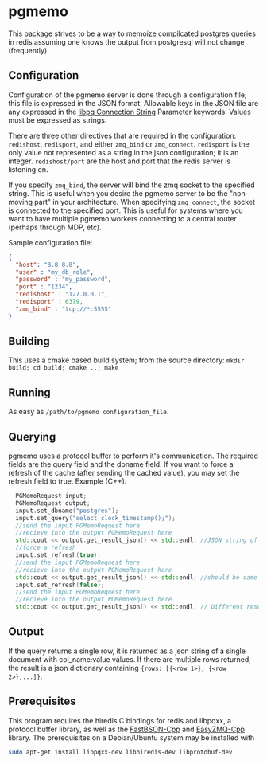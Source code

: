 # pgmemo
This package strives to be a way to memoize compilcated postgres queries in redis assuming one knows the output from postgresql will not change (frequently).

## Configuration

Configuration of the pgmemo server is done through a configuration file; this file is expressed in the JSON  format.  Allowable keys in the JSON file are any expressed in the [libpq Connection String](http://www.postgresql.org/docs/9.3/static/libpq-connect.html) Parameter keywords.  Values must be expressed as strings.

There are three other directives that are required in the configuration: `redishost`, `redisport`, and either `zmq_bind` or `zmq_connect`.  `redisport` is the only value not represented as a string in the json configuration; it is an integer.  `redishost/port` are the host and port that the redis server is listening on.  

If you specify `zmq_bind`, the server will bind the zmq socket to the specified string.  This is useful when you desire the pgmemo server to be the "non-moving part" in your architecture.  When specifying `zmq_connect`, the socket is connected to the specified port.  This is useful for systems where you want to have multiple pgmemo workers connecting to a central router (perhaps through MDP, etc).

Sample configuration file:
```json
{
  "host": "8.8.8.8",
  "user" : "my_db_role",
  "password" : "my_password",
  "port" : "1234",
  "redishost" : "127.0.0.1",
  "redisport" : 6379,
  "zmq_bind" : "tcp://*:5555"
}

```

## Building
This uses a cmake based build system; from the source directory: `mkdir build; cd build; cmake ..; make`

## Running
As easy as `/path/to/pgmemo configuration_file`.

## Querying
pgmemo uses a protocol buffer to perform it's communication.  The required fields are the query field and the dbname field.  If you want to force a refresh of the cache (after sending the cached value), you may set the refresh field to true.  Example (C++):
```cpp
  PGMemoRequest input;
  PGMemoRequest output;
  input.set_dbname("postgres");
  input.set_query("select clock_timestamp();");
  //send the input PGMemoRequest here
  //recieve into the output PGMemoRequest here
  std::cout << output.get_result_json() << std::endl; //JSON string of output
  //force a refresh
  input.set_refresh(true);
  //send the input PGMemoRequest here
  //recieve into the output PGMemoRequest here
  std::cout << output.get_result_json() << std::endl; //should be same as last result
  input.set_refresh(false);
  //send the input PGMemoRequest here
  //recieve into the output PGMemoRequest here
  std::cout << output.get_result_json() << std::endl; // Different result; refresh has been forced
```
## Output
If the query returns a single row, it is returned as a json string of a single document with col_name:value values.  If there are multiple rows returned, the result is a json dictionary containing `{rows: [{<row 1>}, {<row 2>},...]}`.

## Prerequisites
This program requires the hiredis C bindings for redis and libpqxx, a protocol buffer library, as well as the [FastBSON-Cpp](github.com/neloe/FastBSON-Cpp) and [EasyZMQ-Cpp](github.com/neloe/EasyZMQ-Cpp) library.  The prerequisites on a Debian/Ubuntu system may be installed with
```bash
sudo apt-get install libpqxx-dev libhiredis-dev libprotobuf-dev
```